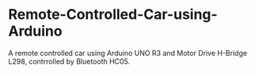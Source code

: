 # Remote-Controlled-Car-using-Arduino
A remote controlled car using Arduino UNO R3 and Motor Drive H-Bridge L298, contrrolled by Bluetooth HC05.
